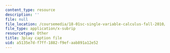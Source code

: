 ```yaml
---
content_type: resource
description: ''
file: null
file_location: /coursemedia/18-01sc-single-variable-calculus-fall-2010/a5135e7df7ff1882f9efaab891a12e52_9v25gg2qJYE.srt
file_type: application/x-subrip
resourcetype: Other
title: 3play caption file
uid: a5135e7d-f7ff-1882-f9ef-aab891a12e52
---
```

